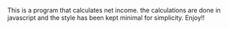 This is a program that calculates net income. the calculations are done in javascript and the style has been kept minimal for simplicity.
Enjoy!!